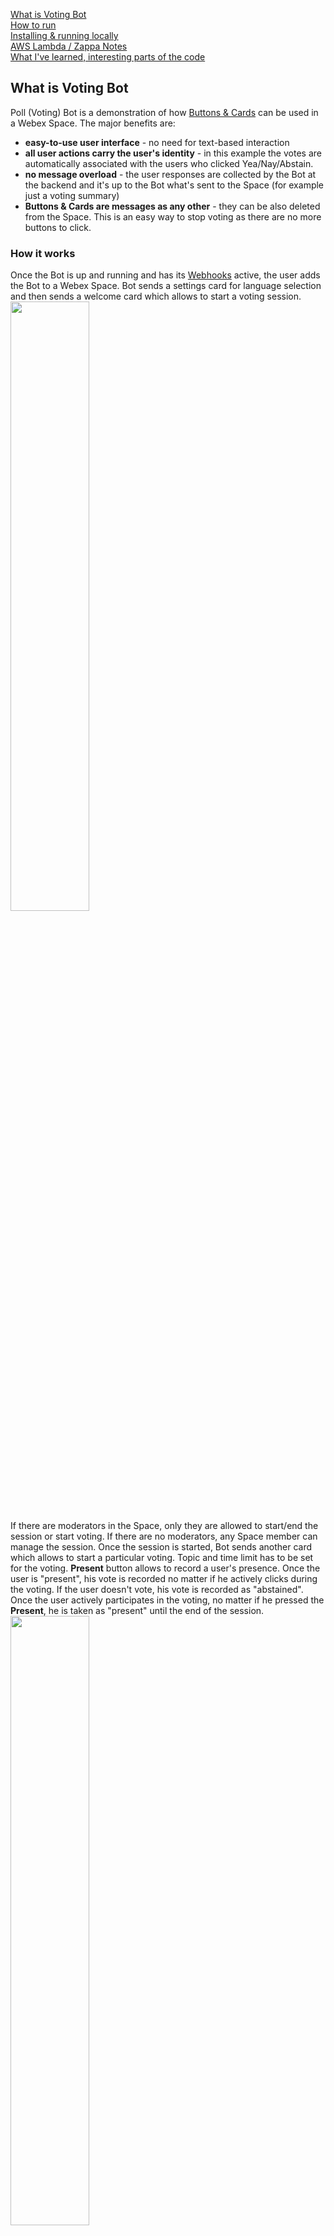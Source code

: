 [What is Voting Bot](#what-is-voting-bot)  
[How to run](#how-to-run)  
[Installing & running locally](#installing--running-locally)  
[AWS Lambda / Zappa Notes](#aws-lambda--zappa-notes)  
[What I've learned, interesting parts of the code](#what-ive-learned-interesting-parts-of-the-code)  
## What is Voting Bot
Poll (Voting) Bot is a demonstration of how [Buttons & Cards](https://developer.webex.com/docs/api/guides/cards) can be used
in a Webex Space. The major benefits are:
* **easy-to-use user interface** - no need for text-based interaction
* **all user actions carry the user's identity** - in this example the votes are automatically associated with the users
who clicked Yea/Nay/Abstain.
* **no message overload** - the user responses are collected by the Bot at the backend and it's up to the Bot what's sent
to the Space (for example just a voting summary)
* **Buttons & Cards are messages as any other** - they can be also deleted from the Space. This is an easy way to stop voting as
there are no more buttons to click.
### How it works
Once the Bot is up and running and has its [Webhooks](https://developer.webex.com/docs/api/guides/webhooks) active, the user
adds the Bot to a Webex Space. Bot sends a settings card for language selection and then sends a welcome card which allows
to start a voting session.  
<img src="./images/bot_invite_1.png" width="50%">  
If there are moderators in the Space, only they are allowed to start/end the session or start voting. If there are no moderators,
any Space member can manage the session. Once the session is started, Bot sends another card which allows to start
a particular voting. Topic and time limit has to be set for the voting. **Present** button allows to record a user's presence.
Once the user is "present", his vote is recorded no matter if he actively clicks during the voting. If the user doesn't vote,
his vote is recorded as "abstained". Once the user actively participates in the voting, no matter if he pressed the **Present**,
he is taken as "present" until the end of the session.  
<img src="./images/voting_start_1.png" width="50%">  
Voting card is sent to the Space and all Space members can click the buttons. Last click is taken as valid for each user.  
<img src="./images/voting_card_1.png" width="50%">  
At the end of the time limit or if a user clicks **End voting**, the voting card is deleted and no more votes can be cast. Voting
summary with optional Excel sheet is sent to the Space.  
<img src="./images/voting_end_1.png" width="90%">  
Multiple votings can be run during the session. Once the user decides to end the session,
<img src="./images/session_end_1.png" width="60%">  
Excel file with all votings summary is sent the Space. As the file is a part of the Space content, it is available for download
to all Space members.  
<img src="./images/session_end_2.png" width="75%">  

## How to run
The Poll (Voting) Bot is designed to run in Amazon Lambda. Use [Zappa](https://github.com/Miserlou/Zappa) to deploy it. It's using DynamoDB to store its data and runs in Flask WSGI. In development mode it can run locally as DynamoDB is provided as a Docker container and Flask can be started in development mode.

## Installing & running locally
### Requirements:
* Docker installed
* NGROK account and software installed

### Installation / initialization steps:
1. initialize virtual environment `python3 -m venv venv`
2. switch to virtual environment `source venv/bin/activate`
3. install required packages `pip install -r requirements.txt`
4. start local DynamoDB `docker run -p 8000:8000 amazon/dynamodb-local`
5. start NGROK, forward HTTP to local port 5050 `ngrok http 5050`
6. create a Webex Teams Bot at https://developer.webex.com/my-apps/new, get Bot ID and Access Token
7. copy `.env_sample` to `.env_local`, paste Access Token to `WEBEX_TEAMS_ACCESS_TOKEN`
8. use Access Token to get the Bot Id. Either visit the https://developer.webex.com/docs/api/v1/people/get-my-own-details
and replace the Authorization with the Bot's Access Token, or run `curl https://webexapis.com/v1/people/me -H "Authorization: Bearer <paste_bot_access_token>"`. Get the value of **id**. Paste the Bot id to `BOT_ID` in .env_local.
9. start the Bot `dotenv -f .env_local run python poll_bot.py`

### Testing the Bot
1. copy the URL provided by NGROK and open it in a web browser
2. the GET request from the web browser initializes the Bot's webhooks, success screen should be displayed int the browser
3. add Bot to a space
4. follow Bot's instructions to create a meeting and run polls

## AWS Lambda / Zappa Notes
The Bot is using [python-dotenv](https://pypi.org/project/python-dotenv/) to pass sensitive information,
like Access Token, to the Python script. AWS Lambda with [Zappa](https://github.com/Miserlou/Zappa) allows to run multiple 
instances of the same application. For example **dev**, **production**, etc. In order to allow the Vote Bot to run in such an environment the Bot allows Zappa to pass **DOT_ENV_FILE** environment variable to the script. **DOT_ENV_FILE** is a filename which contains the environment variables loaded by Dotenv. If there is no **DOT_ENV_FILE** the Bot loads the variables from **.env** file.
So if you used **.env_local** to run the Bot locally, copy it to **.env** before loading the script to AWS. Or you can set the **DOT_ENV_FILE** in **zappa_settings.json** to use a different .env file for each application instance. For example:
```
{
    "dev": {
      ...
        "environment_variables": {
            "DOT_ENV_FILE": ".env_local"
        },
    },
    "prod": {
      ...
        "environment_variables": {
            "DOT_ENV_FILE": ".env_prod"
        }
    }
}
```
Consult the [Zappa](https://github.com/Miserlou/Zappa) documentation on how to set it up and get it working
with your AWS account.

## What I've learned, interesting parts of the code
I'm not a professional programmer, coding is for me a way to play and learn. This section is an unordered list of things I've learned
when creating the Bot.
### NoSQL database with a single table
I use AWS to host my creations, so for a database storage I decided to use [DynamoDB](https://aws.amazon.com/dynamodb/). Which
is NoSQL. When trying to learn how to use it effectively, I came across [this article](https://www.trek10.com/blog/dynamodb-single-table-relational-modeling). Based on that I've implemented [ddb_single_table_obj.py](./ddb_single_table_obj.py). It doesn't
implement all DynamoDB features and some parts are not fully tested but it serves the purpose and it helped me to learn
a bit how to use NoSQL.
### HTTP GET / POST to the same URL
[Webhooks](https://developer.webex.com/docs/api/guides/webhooks) need to be registered to the Webex platform. When your application is hosted in a public cloud like AWS, you can't easily
chose the public hostname at which your webhook is listening. And you can't set it upfront in the application configuration. Typically
you learn the hostname (and URL) after the application is installed. Webhook is using HTTP POST method, so GET is available for
something different. For example to receive a manual request from your web browser.

The GET implementation in the Bot in `spark_webhook()` learns the current public URL at which the Bot is hosted and
then runs the webhook setup in `create_webhook()`. If you move the Bot from lab to production you do not need to change
anything in the configuration. After the Bot is installed or its credentials changed, just copy the Bot URL which you
learned from the installation process and paste it to your web browser. The Bot changes the webhook setup and sends you a greeting page.  
<img src="./images/bot_greeting_1.png" width="50%">  
### Dotenv and Venv
Use [python-dotenv](https://pypi.org/project/python-dotenv/) and [venv](https://python.land/virtual-environments/virtualenv)
always and everywhere. Even for a small project. Venv makes the code easily portable to another platform by exporting/importing
the requirements. Dotenv is a way to keep your sensitive information safe. No need to paste Access Token or other credentials
to your code.
### Finite-state machine
[Finite-state machine (FSM)](https://medium.datadriveninvestor.com/state-machine-design-pattern-why-how-example-through-spring-state-machine-part-1-f13872d68c2d) is one of the classical software design patterns. The Bot has a couple of states (session active/inactive, voting active/inactive, etc.). After exploring a few dead ends I figured out that FSM is the way to go. Since many of buttons&cards remain in the Space, users can click them any time. So it's important that the Bot responds only to the clicks (events) which are related to the current state.
### Webex Buttons & Cards Designer
Apart of the official [Adaptive cards designer](https://adaptivecards.io/designer/) there is [Webex Buttons & Cards Designer](https://developer.webex.com/buttons-and-cards-designer) which provides the set of features implemented in Webex and is using the Webex UI look end feel. The designer output is in JSON format so in order to import it into Python you can do just a copy&paste and then
replace **true** with **True** and you end up with a native Python dict. This is useful for removing duplicities. In the code
the cards can be composed of a skeleton structure and then a couple of references to commonly used blocks. See for example
how `SETTINGS_BLOCK` is used in [bot_buttons_cards.py](./bot_buttons_cards.py).

On top of that I've changed all strings to be referenced indirectly and put in place using `bot_buttons_cards.nested_replace()`. Any string in a message or a card can be referenced by `{{keyword}}`. `nested_replace()` converts the card or an original string to
its final value. This makes the localization easy - localization strings are in [localization_strings.py](./localization_strings.py). And cards can be filled with the current information - for example a session name or voting topic.
